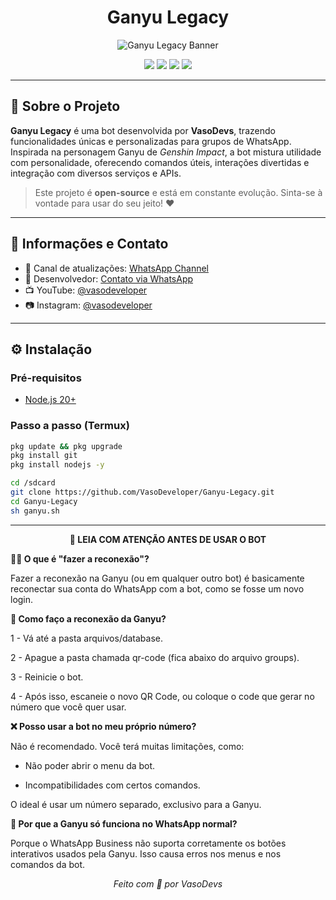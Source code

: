 <h1 align="center">Ganyu Legacy</h1>

<p align="center">
  <img src="https://github.com/user-attachments/assets/13191227-75db-4b79-a7ba-02ea2bc4299d" alt="Ganyu Legacy Banner" />
</p>

<p align="center">
  <img src="https://img.shields.io/badge/Versão-Beta-blueviolet" />
  <img src="https://img.shields.io/badge/Node.js-20%2B-green" />
  <img src="https://img.shields.io/badge/Status-Em%20Desenvolvimento-orange" />
  <img src="https://img.shields.io/badge/Licença-MIT-blue" />
</p>

---

## 🐐 Sobre o Projeto

**Ganyu Legacy** é uma bot desenvolvida por **VasoDevs**, trazendo funcionalidades únicas e personalizadas para grupos de WhatsApp. Inspirada na personagem Ganyu de *Genshin Impact*, a bot mistura utilidade com personalidade, oferecendo comandos úteis, interações divertidas e integração com diversos serviços e APIs.

> Este projeto é **open-source** e está em constante evolução. Sinta-se à vontade para usar do seu jeito! ❤️

---

## 📡 Informações e Contato

- 🔔 Canal de atualizações: [WhatsApp Channel](https://whatsapp.com/channel/0029VazENEHKWEKwxNVdGk2s)  
- 📱 Desenvolvedor: [Contato via WhatsApp](https://wa.me/5521986007988)  
- 📺 YouTube: [@vasodeveloper](https://youtube.com/@vasodeveloper)  
- 📷 Instagram: [@vasodeveloper](https://www.instagram.com/vasodeveloper/)

---

## ⚙️ Instalação

### Pré-requisitos

- [Node.js 20+](https://nodejs.org/)

### Passo a passo (Termux)

```bash
pkg update && pkg upgrade
pkg install git
pkg install nodejs -y

cd /sdcard
git clone https://github.com/VasoDeveloper/Ganyu-Legacy.git
cd Ganyu-Legacy
sh ganyu.sh
```
---
<div align="center"><strong>📌 LEIA COM ATENÇÃO ANTES DE USAR O BOT</strong></div>



**👩‍💻 O que é "fazer a reconexão"?**

Fazer a reconexão na Ganyu (ou em qualquer outro bot) é basicamente reconectar sua conta do WhatsApp com a bot, como se fosse um novo login.

**🐐 Como faço a reconexão da Ganyu?**

1 - Vá até a pasta arquivos/database.

2 - Apague a pasta chamada qr-code (fica abaixo do arquivo groups).

3 - Reinicie o bot.

4 - Após isso, escaneie o novo QR Code, ou coloque o code que gerar no número que você quer usar.

**❌ Posso usar a bot no meu próprio número?**

Não é recomendado. Você terá muitas limitações, como:

- Não poder abrir o menu da bot.

- Incompatibilidades com certos comandos.

O ideal é usar um número separado, exclusivo para a Ganyu.

**📲 Por que a Ganyu só funciona no WhatsApp normal?**

Porque o WhatsApp Business não suporta corretamente os botões interativos usados pela Ganyu. Isso causa erros nos menus e nos comandos da bot.

<p align="center"><i>Feito com 💙 por VasoDevs</i></p>

